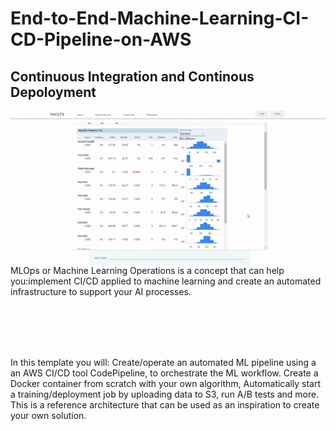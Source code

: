 # End-to-End-Machine-Learning-CI-CD-Pipeline-on-AWS

## Continuous Integration and Continous Depoloyment

<img align="left" src="imgs/ezgif-1-e3d1c499b26c.gif">
MLOps or Machine Learning Operations is a concept that can help you:implement CI/CD applied to machine learning and create an automated infrastructure to support your AI processes.

</br></br></br></br>

In this template you will:
Create/operate an automated ML pipeline using a an AWS CI/CD tool CodePipeline, to orchestrate the ML workflow. 
Create a Docker container from scratch with your own algorithm, Automatically start a training/deployment job by uploading data to S3, run A/B tests and more. This is a reference architecture that can be used as an inspiration to create your own solution.

